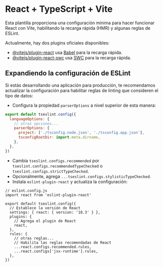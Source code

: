 # React + TypeScript + Vite

Esta plantilla proporciona una configuración mínima para hacer funcionar React con Vite, habilitando la recarga rápida (HMR) y algunas reglas de ESLint.

Actualmente, hay dos plugins oficiales disponibles:

- [@vitejs/plugin-react](https://github.com/vitejs/vite-plugin-react/blob/main/packages/plugin-react/README.md) usa [Babel](https://babeljs.io/) para la recarga rápida.
- [@vitejs/plugin-react-swc](https://github.com/vitejs/vite-plugin-react-swc) usa [SWC](https://swc.rs/) para la recarga rápida.

## Expandiendo la configuración de ESLint

Si estás desarrollando una aplicación para producción, te recomendamos actualizar la configuración para habilitar reglas de linting que consideren el tipo de datos:

- Configura la propiedad `parserOptions` a nivel superior de esta manera:

```js
export default tseslint.config({
  languageOptions: {
    // otras opciones...
    parserOptions: {
      project: ['./tsconfig.node.json', './tsconfig.app.json'],
      tsconfigRootDir: import.meta.dirname,
    },
  },
})
```
- Cambia `tseslint.configs.recommended` por `tseslint.configs.recommendedTypeChecked` o `tseslint.configs.strictTypeChecked`.
- Opcionalmente, agrega `...tseslint.configs.stylisticTypeChecked`.
- Instala `eslint-plugin-react` y actualiza la configuración:
````
// eslint.config.js
import react from 'eslint-plugin-react'

export default tseslint.config({
  // Establece la versión de React
  settings: { react: { version: '18.3' } },
  plugins: {
    // Agrega el plugin de React
    react,
  },
  rules: {
    // otras reglas...
    // Habilita las reglas recomendadas de React
    ...react.configs.recommended.rules,
    ...react.configs['jsx-runtime'].rules,
  },
})
